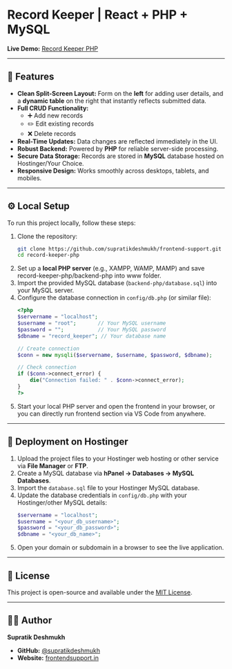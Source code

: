 # Record Keeper | React + PHP + MySQL

**Live Demo:** [Record Keeper PHP](https://frontendsupport.in/projects/record-keeper-php/)

---

## 🔹 Features  

- **Clean Split-Screen Layout:** Form on the **left** for adding user details, and a **dynamic table** on the right that instantly reflects submitted data.  
- **Full CRUD Functionality:**  
    - ➕ Add new records  
    - ✏️ Edit existing records  
    - ❌ Delete records  
- **Real-Time Updates:** Data changes are reflected immediately in the UI.  
- **Robust Backend:** Powered by **PHP** for reliable server-side processing.  
- **Secure Data Storage:** Records are stored in **MySQL** database hosted on Hostinger/Your Choice.  
- **Responsive Design:** Works smoothly across desktops, tablets, and mobiles.  

---

## ⚙️ Local Setup  

To run this project locally, follow these steps:

1. Clone the repository:  
    ```bash
    git clone https://github.com/supratikdeshmukh/frontend-support.git
    cd record-keeper-php
    ```
2. Set up a **local PHP server** (e.g., XAMPP, WAMP, MAMP) and save record-keeper-php/backend-php into www folder.  
3. Import the provided MySQL database (`backend-php/database.sql`) into your MySQL server.  
4. Configure the database connection in `config/db.php` (or similar file):  
    ```php
    <?php
    $servername = "localhost";
    $username = "root";       // Your MySQL username
    $password = "";           // Your MySQL password
    $dbname = "record_keeper"; // Your database name

    // Create connection
    $conn = new mysqli($servername, $username, $password, $dbname);

    // Check connection
    if ($conn->connect_error) {
        die("Connection failed: " . $conn->connect_error);
    }
    ?>
    ```
5. Start your local PHP server and open the frontend in your browser, or you can directly run frontend section via VS Code from anywhere.

---

## 🚀 Deployment on Hostinger  

1. Upload the project files to your Hostinger web hosting or other service via **File Manager** or **FTP**.  
2. Create a MySQL database via **hPanel → Databases → MySQL Databases**.  
3. Import the `database.sql` file to your Hostinger MySQL database.  
4. Update the database credentials in `config/db.php` with your Hostinger/other MySQL details:  
    ```php
    $servername = "localhost";
    $username = "<your_db_username>";
    $password = "<your_db_password>";
    $dbname = "<your_db_name>";
    ```
5. Open your domain or subdomain in a browser to see the live application.  

---

## 📜 License  

This project is open-source and available under the [MIT License](LICENSE).  

---

## 👨‍💻 Author  

**Supratik Deshmukh**  

- **GitHub:** [@supratikdeshmukh](https://github.com/supratikdeshmukh)  
- **Website:** [frontendsupport.in](https://frontendsupport.in)  
